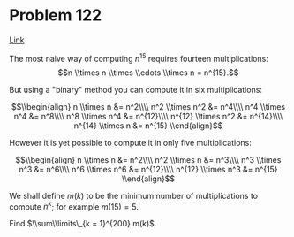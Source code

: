 # Problem 122

[Link](https://projecteuler.net/problem=122)

The most naive way of computing $n^{15}$ requires fourteen multiplications: $$n \\times n \\times \\cdots \\times n = n^{15}.$$

But using a "binary" method you can compute it in six multiplications:

$$\\begin{align} n \\times n &= n^2\\\\ n^2 \\times n^2 &= n^4\\\\ n^4 \\times n^4 &= n^8\\\\ n^8 \\times n^4 &= n^{12}\\\\ n^{12} \\times n^2 &= n^{14}\\\\ n^{14} \\times n &= n^{15} \\end{align}$$

However it is yet possible to compute it in only five multiplications:

$$\\begin{align} n \\times n &= n^2\\\\ n^2 \\times n &= n^3\\\\ n^3 \\times n^3 &= n^6\\\\ n^6 \\times n^6 &= n^{12}\\\\ n^{12} \\times n^3 &= n^{15} \\end{align}$$

We shall define $m(k)$ to be the minimum number of multiplications to compute $n^k$; for example $m(15) = 5$.

Find $\\sum\\limits\_{k = 1}^{200} m(k)$.